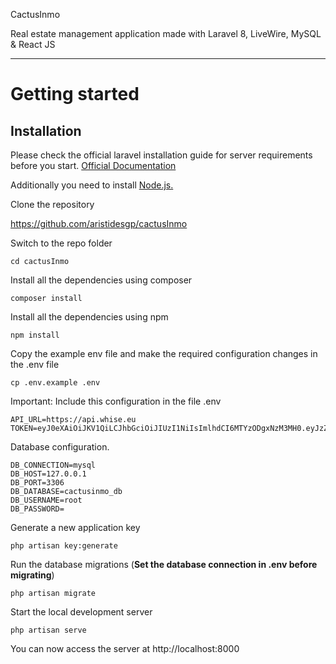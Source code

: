 CactusInmo

Real estate management application made with Laravel 8, LiveWire, MySQL & React JS

----------

# Getting started

## Installation

Please check the official laravel installation guide for server requirements before you start. [Official Documentation](https://laravel.com/docs/5.4/installation#installation)

Additionally you need to install [Node.js.](https://nodejs.org/es/download/)

Clone the repository

https://github.com/aristidesgp/cactusInmo

Switch to the repo folder

    cd cactusInmo

Install all the dependencies using composer

    composer install
    
Install all the dependencies using npm

    npm install

Copy the example env file and make the required configuration changes in the .env file

    cp .env.example .env

Important: Include this configuration in the file .env

    API_URL=https://api.whise.eu
    TOKEN=eyJ0eXAiOiJKV1QiLCJhbGciOiJIUzI1NiIsImlhdCI6MTYzODgxNzM3MH0.eyJzZXJ2aWNlQ29uc3VtZXJJZCI6MTg3LCJ0eXBlSWQiOjcsImNsaWVudElkIjoyNTkwLCJvZmZpY2VJZCI6NDM2OH0.wqcbLPs4I0YAa0HN4rxiV5S0waqx7SI2_Ckv_CwubJo
    

Database configuration.

    DB_CONNECTION=mysql
    DB_HOST=127.0.0.1
    DB_PORT=3306
    DB_DATABASE=cactusinmo_db
    DB_USERNAME=root
    DB_PASSWORD=

Generate a new application key

    php artisan key:generate

Run the database migrations (**Set the database connection in .env before migrating**)

    php artisan migrate

Start the local development server

    php artisan serve

You can now access the server at http://localhost:8000
